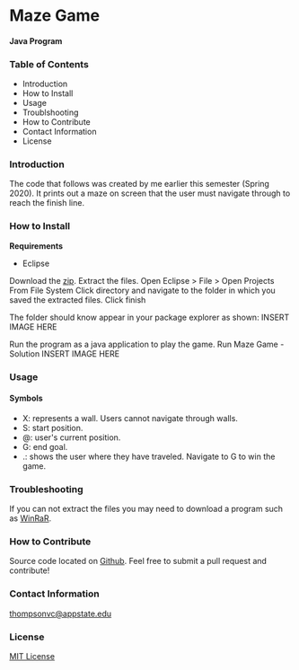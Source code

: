 # Maze Game
#### Java Program

### Table of Contents
* Introduction
* How to Install
* Usage
* Troublshooting
* How to Contribute
* Contact Information
* License

### Introduction
The code that follows was created by me earlier this semester (Spring 2020).
It prints out a maze on screen that the user must navigate through to reach the finish line.

### How to Install
**Requirements**
* Eclipse

Download the [zip]().
Extract the files.
Open Eclipse > File > Open Projects From File System
Click directory and navigate to the folder in which you saved the extracted files.
Click finish

The folder should know appear in your package explorer as shown:
INSERT IMAGE HERE

Run the program as a java application to play the game.
Run Maze Game - Solution
INSERT IMAGE HERE

### Usage
#### Symbols
* X: represents a wall. Users cannot navigate through walls.
* S: start position.
* @: user's current position.
* G: end goal.
* .: shows the user where they have traveled.
Navigate to G to win the game.

### Troubleshooting
If you can not extract the files you may need to download a program such as [WinRaR](https://www.rarlab.com/download.htm).

### How to Contribute
Source code located on [Github](://github.com/c9victor/Maze-Game).
Feel free to submit a pull request and contribute!

### Contact Information
thompsonvc@appstate.edu

### License
[MIT License]()
